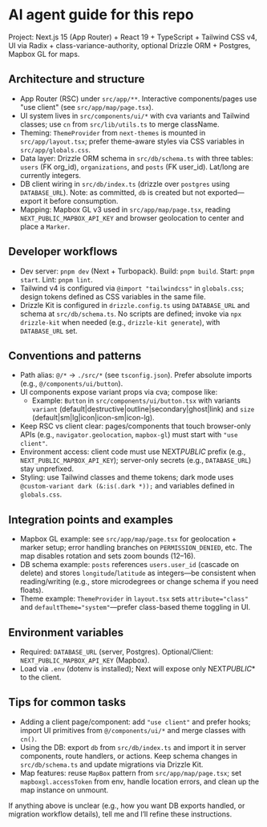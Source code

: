 # AI agent guide for this repo

Project: Next.js 15 (App Router) + React 19 + TypeScript + Tailwind CSS v4, UI via Radix + class-variance-authority, optional Drizzle ORM + Postgres, Mapbox GL for maps.

## Architecture and structure

- App Router (RSC) under `src/app/**`. Interactive components/pages use "use client" (see `src/app/map/page.tsx`).
- UI system lives in `src/components/ui/*` with cva variants and Tailwind classes; use `cn` from `src/lib/utils.ts` to merge className.
- Theming: `ThemeProvider` from `next-themes` is mounted in `src/app/layout.tsx`; prefer theme-aware styles via CSS variables in `src/app/globals.css`.
- Data layer: Drizzle ORM schema in `src/db/schema.ts` with three tables: `users` (FK org_id), `organizations`, and `posts` (FK user_id). Lat/long are currently integers.
- DB client wiring in `src/db/index.ts` (drizzle over `postgres` using `DATABASE_URL`). Note: as committed, `db` is created but not exported—export it before consumption.
- Mapping: Mapbox GL v3 used in `src/app/map/page.tsx`, reading `NEXT_PUBLIC_MAPBOX_API_KEY` and browser geolocation to center and place a `Marker`.

## Developer workflows

- Dev server: `pnpm dev` (Next + Turbopack). Build: `pnpm build`. Start: `pnpm start`. Lint: `pnpm lint`.
- Tailwind v4 is configured via `@import "tailwindcss"` in `globals.css`; design tokens defined as CSS variables in the same file.
- Drizzle Kit is configured in `drizzle.config.ts` using `DATABASE_URL` and schema at `src/db/schema.ts`. No scripts are defined; invoke via `npx drizzle-kit` when needed (e.g., `drizzle-kit generate`), with `DATABASE_URL` set.

## Conventions and patterns

- Path alias: `@/*` -> `./src/*` (see `tsconfig.json`). Prefer absolute imports (e.g., `@/components/ui/button`).
- UI components expose variant props via cva; compose like:
  - Example: `Button` in `src/components/ui/button.tsx` with variants `variant` (default|destructive|outline|secondary|ghost|link) and `size` (default|sm|lg|icon|icon-sm|icon-lg).
- Keep RSC vs client clear: pages/components that touch browser-only APIs (e.g., `navigator.geolocation`, `mapbox-gl`) must start with `"use client"`.
- Environment access: client code must use NEXT*PUBLIC* prefix (e.g., `NEXT_PUBLIC_MAPBOX_API_KEY`); server-only secrets (e.g., `DATABASE_URL`) stay unprefixed.
- Styling: use Tailwind classes and theme tokens; dark mode uses `@custom-variant dark (&:is(.dark *));` and variables defined in `globals.css`.

## Integration points and examples

- Mapbox GL example: see `src/app/map/page.tsx` for geolocation + marker setup; error handling branches on `PERMISSION_DENIED`, etc. The map disables rotation and sets zoom bounds (12–16).
- DB schema example: `posts` references `users.user_id` (cascade on delete) and stores `longitude`/`latitude` as integers—be consistent when reading/writing (e.g., store microdegrees or change schema if you need floats).
- Theme example: `ThemeProvider` in `layout.tsx` sets `attribute="class"` and `defaultTheme="system"`—prefer class-based theme toggling in UI.

## Environment variables

- Required: `DATABASE_URL` (server, Postgres). Optional/Client: `NEXT_PUBLIC_MAPBOX_API_KEY` (Mapbox).
- Load via `.env` (dotenv is installed); Next will expose only NEXT*PUBLIC*\* to the client.

## Tips for common tasks

- Adding a client page/component: add `"use client"` and prefer hooks; import UI primitives from `@/components/ui/*` and merge classes with `cn()`.
- Using the DB: export `db` from `src/db/index.ts` and import it in server components, route handlers, or actions. Keep schema changes in `src/db/schema.ts` and update migrations via Drizzle Kit.
- Map features: reuse `MapBox` pattern from `src/app/map/page.tsx`; set `mapboxgl.accessToken` from env, handle location errors, and clean up the map instance on unmount.

If anything above is unclear (e.g., how you want DB exports handled, or migration workflow details), tell me and I’ll refine these instructions.
